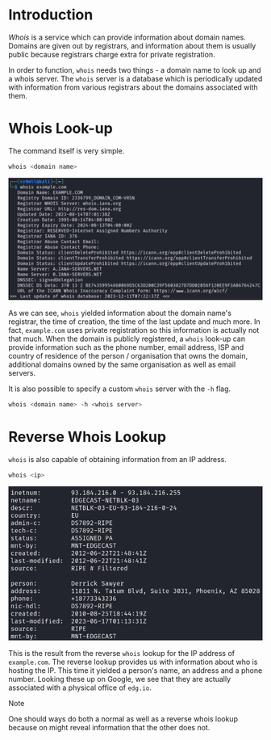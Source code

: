# Introduction

*Whois* is a service which can provide information about domain names. Domains are given out by registrars, and information about them is usually public because registrars charge extra for private registration. 

In order to function, `whois` needs two things - a domain name to look up and a whois server. The `whois` server is a database which is periodically updated with information from various registrars about the domains associated with them. 

# Whois Look-up

The command itself is very simple.

```bash
whois <domain name>
```

![](Resources/Images/whois%20lookup.png)

As we can see, `whois` yielded information about the domain name's registrar, the time of creation, the time of the last update and much more. In fact, `example.com` uses private registration so this information is actually not that much. When the domain is publicly registered, a `whois` look-up can provide information such as the phone number, email address, ISP and country of residence of the person / organisation that owns the domain, additional domains owned by the same organisation as well as email servers.

It is also possible to specify a custom `whois` server with the `-h` flag.

```bash
whois <domain name> -h <whois server>
```

# Reverse Whois Lookup

`whois` is also capable of obtaining information from an IP address.

```bash
whois <ip>
```

![](Resources/Images/Reverse%20Whois%20Lookup.png)

This is the result from the reverse `whois` lookup for the IP address of `example.com`. The reverse lookup provides us with information about who is hosting the IP. This time it yielded a person's name, an address and a phone number. Looking these up on Google, we see that they are actually associated with a physical office of `edg.io`. 

>[!NOTE]
>
>One should ways do both a normal as well as a reverse whois lookup because on might reveal information that the other does not.
>
